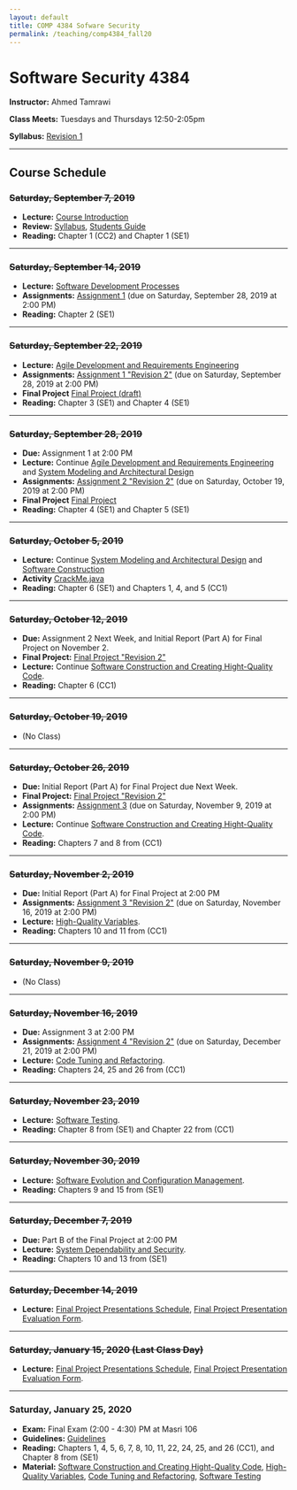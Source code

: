 ```yaml
---
layout: default
title: COMP 4384 Sofware Security
permalink: /teaching/comp4384_fall20
---
```


# Software Security 4384

**Instructor:** Ahmed Tamrawi

**Class Meets:** Tuesdays and Thursdays 12:50-2:05pm

**Syllabus:** [Revision 1](/teaching/comp4384-fall20/COMP4384-syllabus-fall2020)

<!--**[Anonymous Feedback](https://docs.google.com/forms/d/e/1FAIpQLSdwe6CQ1RbXK8Yp09B73LBvPRauZdRQHwjDbOXswe8BXaZhUg/viewform?usp=sf_link)**-->


---

## Course Schedule

### ~~Saturday, September 7, 2019~~
- **Lecture:** [Course Introduction](/teaching/swen6301-fall19/SWEN6301_Module_01.pdf)
- **Review:** [Syllabus](/teaching/swen6301-fall19/SWEN6301-syllabus-fall2019.pdf), [Students Guide](/teaching/swen6301-fall18/students-guide.pdf)
- **Reading:** Chapter 1 (CC2) and Chapter 1 (SE1)

---

### ~~Saturday, September 14, 2019~~
- **Lecture:** [Software Development Processes](/teaching/swen6301-fall19/SWEN6301_Module_02.pdf)
- **Assignments:** [Assignment 1](teaching/swen6301-fall19/SWEN6301-Assignment1.pdf) (due on Saturday, September 28, 2019 at 2:00 PM)
- **Reading:** Chapter 2 (SE1)

---


### ~~Saturday, September 22, 2019~~
- **Lecture:** [Agile Development and Requirements Engineering](/teaching/swen6301-fall19/SWEN6301_Module_03.pdf)
- **Assignments:** [Assignment 1 "Revision 2"](teaching/swen6301-fall19/SWEN6301-Assignment1.pdf) (due on Saturday, September 28, 2019 at 2:00 PM)
- **Final Project** [Final Project (draft)](teaching/swen6301-fall19/SWEN6301-Project.pdf)
- **Reading:** Chapter 3 (SE1) and Chapter 4 (SE1)

---

### ~~Saturday, September 28, 2019~~
- **Due:** Assignment 1 at 2:00 PM
- **Lecture:** Continue [Agile Development and Requirements Engineering](/teaching/swen6301-fall19/SWEN6301_Module_03.pdf) and [System Modeling and Architectural Design](/teaching/swen6301-fall19/SWEN6301_Module_04.pdf)
- **Assignments:** [Assignment 2 "Revision 2"](teaching/swen6301-fall19/SWEN6301-Assignment2.pdf) (due on Saturday, October 19, 2019 at 2:00 PM)
- **Final Project** [Final Project](teaching/swen6301-fall19/SWEN6301-Project.pdf)
- **Reading:** Chapter 4 (SE1) and Chapter 5 (SE1)

---

### ~~Saturday, October 5, 2019~~
- **Lecture:** Continue [System Modeling and Architectural Design](/teaching/swen6301-fall19/SWEN6301_Module_04.pdf) and [Software Construction](/teaching/swen6301-fall19/SWEN6301_Module_05.pdf)
- **Activity** [CrackMe.java](https://gist.github.com/atamrawi/be5f2c23641f00c2cba41f0b6c6e7f62)
- **Reading:** Chapter 6 (SE1) and Chapters 1, 4, and 5 (CC1)

---

### ~~Saturday, October 12, 2019~~
- **Due:** Assignment 2 Next Week, and Initial Report (Part A) for Final Project on November 2.
- **Final Project:** [Final Project "Revision 2"](teaching/swen6301-fall19/SWEN6301-Project.pdf)
- **Lecture:** Continue [Software Construction and Creating Hight-Quality Code](/teaching/swen6301-fall19/SWEN6301_Module_05.pdf).
- **Reading:** Chapter 6 (CC1)

---

### ~~Saturday, October 19, 2019~~
- (No Class)

---

### ~~Saturday, October 26, 2019~~
- **Due:** Initial Report (Part A) for Final Project due Next Week.
- **Final Project:** [Final Project "Revision 2"](teaching/swen6301-fall19/SWEN6301-Project.pdf)
- **Assignments:** [Assignment 3](teaching/swen6301-fall19/SWEN6301-Assignment3.pdf) (due on Saturday, November 9, 2019 at 2:00 PM)
- **Lecture:** Continue [Software Construction and Creating Hight-Quality Code](/teaching/swen6301-fall19/SWEN6301_Module_05.pdf).
- **Reading:** Chapters 7 and 8 from (CC1)

---

### ~~Saturday, November 2, 2019~~
- **Due:** Initial Report (Part A) for Final Project at 2:00 PM
- **Assignments:** [Assignment 3 "Revision 2"](teaching/swen6301-fall19/SWEN6301-Assignment3.pdf) (due on Saturday, November 16, 2019 at 2:00 PM)
- **Lecture:** [High-Quality Variables](/teaching/swen6301-fall19/SWEN6301_Module_06.pdf).
- **Reading:** Chapters 10 and 11 from (CC1)

---

### ~~Saturday, November 9, 2019~~
- (No Class)

---

### ~~Saturday, November 16, 2019~~
- **Due:** Assignment 3 at 2:00 PM
- **Assignments:** [Assignment 4 "Revision 2"](teaching/swen6301-fall19/SWEN6301-Assignment4.pdf) (due on Saturday, December 21, 2019 at 2:00 PM)
- **Lecture:** [Code Tuning and Refactoring](/teaching/swen6301-fall19/SWEN6301_Module_07.pdf).
- **Reading:** Chapters 24, 25 and 26 from (CC1)

---

### ~~Saturday, November 23, 2019~~
- **Lecture:** [Software Testing](/teaching/swen6301-fall19/SWEN6301_Module_08.pdf).
- **Reading:** Chapter 8 from (SE1) and Chapter 22 from (CC1)

---

### ~~Saturday, November 30, 2019~~
- **Lecture:** [Software Evolution and Configuration Management](/teaching/swen6301-fall19/SWEN6301_Module_09.pdf).
- **Reading:** Chapters 9 and 15 from (SE1)

---

### ~~Saturday, December 7, 2019~~
- **Due:** Part B of the Final Project at 2:00 PM
- **Lecture:** [System Dependability and Security](/teaching/swen6301-fall19/SWEN6301_Module_10.pdf).
- **Reading:** Chapters 10 and 13 from (SE1)

---

### ~~Saturday, December 14, 2019~~
- **Lecture:** [Final Project Presentations Schedule](/teaching/swen6301-fall19/SWEN5301-Final_Project_Presentations_Schedule.pdf), [Final Project Presentation Evaluation Form](https://docs.google.com/forms/d/e/1FAIpQLSeEDl2swelu5t6ETIEh-rj0su2aWI3bjxCO8g2cgIJ4lMU6eA/viewform?usp=sf_link).

---

### ~~Saturday, January 15, 2020 (Last Class Day)~~
- **Lecture:** [Final Project Presentations Schedule](/teaching/swen6301-fall19/SWEN5301-Final_Project_Presentations_Schedule.pdf), [Final Project Presentation Evaluation Form](https://docs.google.com/forms/d/e/1FAIpQLSeEDl2swelu5t6ETIEh-rj0su2aWI3bjxCO8g2cgIJ4lMU6eA/viewform?usp=sf_link).

---

### Saturday, January 25, 2020
- **Exam:** Final Exam (2:00 - 4:30) PM at Masri 106
- **Guidelines:** [Guidelines](/teaching/swen6301-fall19/SWEN6301-Final_Exam_Guidelines.pdf)
- **Reading:** Chapters 1, 4, 5, 6, 7, 8, 10, 11, 22, 24, 25, and 26 (CC1), and Chapter 8 from (SE1)
- **Material:** [Software Construction and Creating Hight-Quality Code](/teaching/swen6301-fall19/SWEN6301_Module_05.pdf), [High-Quality Variables](/teaching/swen6301-fall19/SWEN6301_Module_06.pdf), [Code Tuning and Refactoring](/teaching/swen6301-fall19/SWEN6301_Module_07.pdf), [Software Testing](/teaching/swen6301-fall19/SWEN6301_Module_08.pdf)